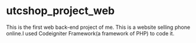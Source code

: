 # utcshop_project_web
This is the first web back-end project of me. This is a website selling phone online.I used Codeigniter Framework(a framework of PHP) to code it.

